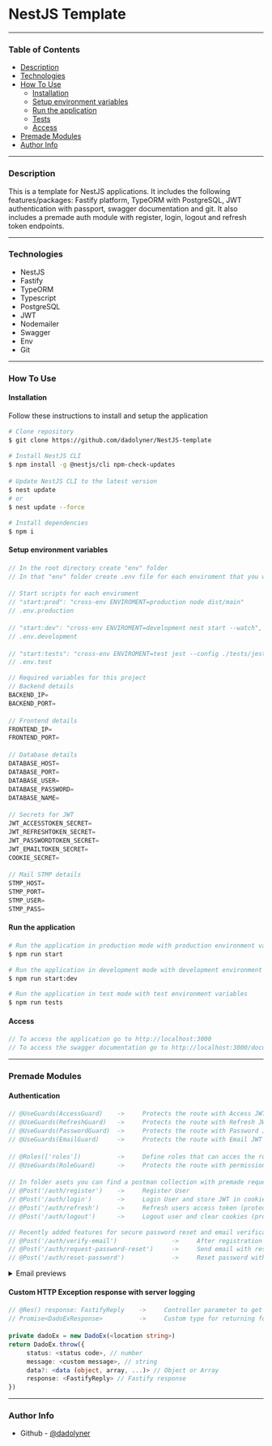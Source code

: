 # NestJS Template

---

### Table of Contents

- [Description](#description)
- [Technologies](#technologies)
- [How To Use](#how-to-use)
    - [Installation](#installation)
    - [Setup environment variables](#setup-environment-variables)
    - [Run the application](#run-the-application)
    - [Tests](#tests)
    - [Access](#access)
- [Premade Modules](#premade-modules)
- [Author Info](#author-info)

---

### Description

This is a template for NestJS applications. It includes the following features/packages:
Fastify platform, TypeORM with PostgreSQL, JWT authentication with passport, swagger documentation and git.
It also includes a premade auth module with register, login, logout and refresh token endpoints.

---

### Technologies

- NestJS
- Fastify
- TypeORM
- Typescript
- PostgreSQL
- JWT
- Nodemailer
- Swagger
- Env
- Git

---

### How To Use

#### Installation

Follow these instructions to install and setup the application

```bash
# Clone repository
$ git clone https://github.com/dadolyner/NestJS-template
```

```bash
# Install NestJS CLI
$ npm install -g @nestjs/cli npm-check-updates

# Update NestJS CLI to the latest version
$ nest update
# or
$ nest update --force
```

```bash
# Install dependencies
$ npm i
```

#### Setup environment variables

```ts
// In the root directory create "env" folder
// In that "env" folder create .env file for each enviroment that you want and add your variables

// Start scripts for each enviroment
// "start:prod": "cross-env ENVIROMENT=production node dist/main"
// .env.production

// "start:dev": "cross-env ENVIROMENT=development nest start --watch",
// .env.development

// "start:tests": "cross-env ENVIROMENT=test jest --config ./tests/jest-e2e.json",
// .env.test
```
```ts
// Required variables for this project
// Backend details
BACKEND_IP=
BACKEND_PORT=

// Frontend details
FRONTEND_IP=
FRONTEND_PORT=

// Database details
DATABASE_HOST=
DATABASE_PORT=
DATABASE_USER=
DATABASE_PASSWORD=
DATABASE_NAME=

// Secrets for JWT
JWT_ACCESSTOKEN_SECRET=
JWT_REFRESHTOKEN_SECRET=
JWT_PASSWORDTOKEN_SECRET=
JWT_EMAILTOKEN_SECRET=
COOKIE_SECRET=

// Mail STMP details
STMP_HOST=
STMP_PORT=
STMP_USER=
STMP_PASS=
```

#### Run the application

```bash
# Run the application in production mode with production environment variables
$ npm run start
```

```bash
# Run the application in development mode with development environment variables
$ npm run start:dev
```

```bash
# Run the application in test mode with test environment variables
$ npm run tests
```

#### Access

```ts
// To access the application go to http://localhost:3000
// To access the swagger documentation go to http://localhost:3000/documentation
```

---

### Premade Modules

#### Authentication
```ts
// @UseGuards(AccessGuard)    ->     Protects the route with Access JWT authentication    -->  App access
// @UseGuards(RefreshGuard)   ->     Protects the route with Refresh JWT authentication   -->  Refresh AccessToken
// @UseGuards(PasswordGuard)  ->     Protects the route with Password JWT authentication  -->  Reset password
// @UseGuards(EmailGuard)     ->     Protects the route with Email JWT authentication     -->  Verify email

// @Roles(['roles'])          ->     Define roles that can acces the route
// @UseGuards(RoleGuard)      ->     Protects the route with permission roles

// In folder asets you can find a postman collection with premade requests to test the following:
// @Post('/auth/register')    ->     Register User
// @Post('/auth/login')       ->     Login User and store JWT in cookies ( access(exp: 15m) and refresh(exp: 7d) )
// @Post('/auth/refresh')     ->     Refresh users access token (protected route with refresh token)
// @Post('/auth/logout')      ->     Logout user and clear cookies (protected route with refresh token)
```

```ts
// Recently added features for secure password reset and email verification:
// @Post('/auth/verify-email')               ->     After registration send email with verify email link
// @Post('/auth/request-password-reset')     ->     Send email with reset password link
// @Post('/auth/reset-password')             ->     Reset password with new password
```
<details>
<summary>Email previews</summary>
    <hr/>
        <h4>Email verification</h4>
        <img src="src/assets/VerifyEmail.png">
    <hr/>
        <h4>Request password reset</h4>
        <img src="src/assets/RequestPasswordReset.png"/>
    <hr/>
        <h4>Password changed</h4>
        <img src="src/assets/PasswordChanged.png">
    <hr/>
</details>

#### Custom HTTP Exception response with server logging
```ts
// @Res() response: FastifyReply    ->     Controller parameter to get Fastify response for sending custom HTTP exceptions
// Promise<DadoExResponse>          ->     Custom type for returning formatted response

private dadoEx = new DadoEx(<location string>)
return DadoEx.throw({ 
     status: <status code>, // number
     message: <custom message>, // string
     data?: <data (object, array, ...)> // Object or Array
     response: <FastifyReply> // Fastify response
})
```

---

### Author Info

- Github - [@dadolyner](https://github.com/dadolyner)